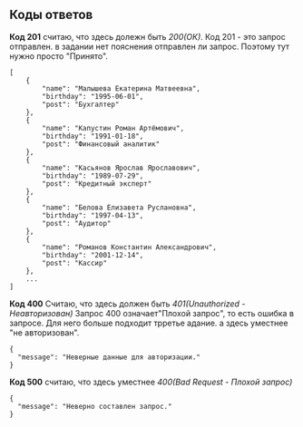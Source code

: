## Коды ответов

__Код 201__ считаю, что здесь долежн быть _200(ОК)_. Код 201 - это запрос отправлен. в задании нет пояснения отправлен ли запрос. Поэтому тут нужно просто "Принято".
```
[
    {
        "name": "Малышева Екатерина Матвеевна",
        "birthday": "1995-06-01",
        "post": "Бухгалтер"
    },
    {
        "name": "Капустин Роман Артёмович",
        "birthday": "1991-01-18",
        "post": "Финансовый аналитик"
    },
    {
        "name": "Касьянов Ярослав Ярославович",
        "birthday": "1989-07-29",
        "post": "Кредитный эксперт"
    },
    {
        "name": "Белова Елизавета Руслановна",
        "birthday": "1997-04-13",
        "post": "Аудитор"
    },
    {
        "name": "Романов Константин Александрович",
        "birthday": "2001-12-14",
        "post": "Кассир"
    },
    ...
]
```


__Код 400__ Считаю, что здесь должен быть _401(Unauthorized - Неавторизован)_ Запрос 400 означает"Плохой запрос", то есть ошибка в запросе. Для него больше подходит трретье адание. а здесь уместнее "не авторизован".

```
{
  "message": "Неверные данные для авторизации."
}
```



__Код 500__ считаю, что здесь уместнее _400(Bad Request - Плохой запрос)_

```
{
  "message": "Неверно составлен запрос."
}
```


